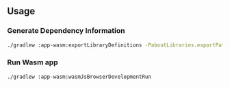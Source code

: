 ## Usage

### Generate Dependency Information

```bash
./gradlew :app-wasm:exportLibraryDefinitions -PaboutLibraries.exportPath=src/commonMain/composeResources/files/
```

### Run Wasm app

```bash
./gradlew :app-wasm:wasmJsBrowserDevelopmentRun
```